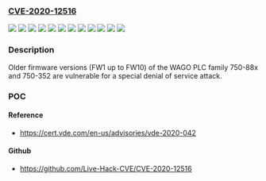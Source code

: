 ### [CVE-2020-12516](https://cve.mitre.org/cgi-bin/cvename.cgi?name=CVE-2020-12516)
![](https://img.shields.io/static/v1?label=Product&message=750-331%2Fxxx-xxx&color=blue)
![](https://img.shields.io/static/v1?label=Product&message=750-352&color=blue)
![](https://img.shields.io/static/v1?label=Product&message=750-829&color=blue)
![](https://img.shields.io/static/v1?label=Product&message=750-831%2Fxxx-xxx&color=blue)
![](https://img.shields.io/static/v1?label=Product&message=750-852&color=blue)
![](https://img.shields.io/static/v1?label=Product&message=750-880%2Fxxx-xxx&color=blue)
![](https://img.shields.io/static/v1?label=Product&message=750-881&color=blue)
![](https://img.shields.io/static/v1?label=Product&message=750-882&color=blue)
![](https://img.shields.io/static/v1?label=Product&message=750-885&color=blue)
![](https://img.shields.io/static/v1?label=Product&message=750-889&color=blue)
![](https://img.shields.io/static/v1?label=Version&message=FW1%3C%3DFW10%20&color=brightgreen)
![](https://img.shields.io/static/v1?label=Vulnerability&message=CWE-400%20Uncontrolled%20Resource%20Consumption&color=brightgreen)

### Description

Older firmware versions (FW1 up to FW10) of the WAGO PLC family 750-88x and 750-352 are vulnerable for a special denial of service attack.

### POC

#### Reference
- https://cert.vde.com/en-us/advisories/vde-2020-042

#### Github
- https://github.com/Live-Hack-CVE/CVE-2020-12516

